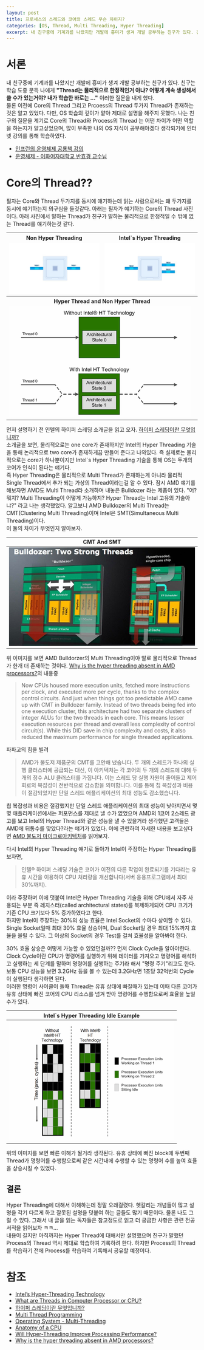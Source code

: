 ```yaml
---
layout: post
title: 프로세스의 스레드와 코어의 스레드 무슨 차이지?
categories: [OS, Thread, Multi Threading, Hyper Threading]
excerpt: 내 친구중에 기계과를 나왔지만 개발에 흥미가 생겨 개발 공부하는 친구가 있다. 친구는 학습 도중 문득 나에게 "Thread는 물리적으로 한정적인거 아냐? 어떻게 계속 생성해서 쓸 수가 있는거야? 내가 학습한 바로는 ..." 이러한 질문을 내게 했다.
---
```


# 서론

내 친구중에 기계과를 나왔지만 개발에 흥미가 생겨 개발 공부하는 친구가 있다. 친구는 학습 도중 문득 나에게 **"Thread는 물리적으로 한정적인거 아냐? 어떻게 계속 생성해서 쓸 수가 있는거야? 내가 학습한 바로는 ..."** 이러한 질문을 내게 했다.  
물론 이전에 Core의 Thread 그리고 Prcoess의 Thread 두가지 Thread가 존재하는 것은 알고 있었다. 다만, OS 학습의 깊이가 얕아 제대로 설명을 해주지 못했다. 나는 친구의 질문을 계기로 Core의 Thread와 Process의 Thread 는 어떤 차이가 어떤 역할을 하는지가 알고싶었으며, 많이 부족한 나의 OS 지식이 공부해야겠다 생각되기에 인터넷 강의를 통해 학습하였다.

- [인프런의 운영체제 공룡책 강의](https://www.inflearn.com/course/%EC%9A%B4%EC%98%81%EC%B2%B4%EC%A0%9C-%EA%B3%B5%EB%A3%A1%EC%B1%85-%EC%A0%84%EA%B3%B5%EA%B0%95%EC%9D%98/dashboard)
- [운영체제 - 이화여자대학교 반효경 교수님](http://www.kocw.net/home/search/kemView.do?kemId=1046323)

# Core의 Thread??

필자는 Core와 Thread 두가지를 동시에 얘기하는데 읽는 사람으로써는 왜 두가지를 동시에 얘기하는지 의구심을 들것같다. 아래는 필자가 얘기하는 Core의 Thread 사진이다.
아래 사진에서 말하는 Thread가 친구가 말하는 물리적으로 한정적일 수 밖에 없는 Thread를 얘기하는것 같다.

<table>
    <tr>
        <th>Non Hyper Threading</th>
        <th>Intel`s Hyper Threading</th>
    </tr>
    <tr>
        <td><img src="/assets/images/os/process-thread-01/intel_single-thread.jpeg" alt="single thread" /></td>
        <td><img src="/assets/images/os/process-thread-01/intel_hyper-thread.jpeg" alt="hyper thread" /></td>
    </tr>
    <tr>
        <th colspan="2">Hyper Thread and Non Hyper Thread</th>
    </tr>
    <tr>
        <td colspan="2"><img src="/assets/images/os/process-thread-01/hyper-thread and non hyper-thread.gif" alt="hyper thread and non hyper thread" /></td>
    </tr>
</table>

먼저 설명하기 전 인텔의 하이퍼 스레딩 소개글을 읽고 오자. [하이퍼 스레딩이란 무엇입니까?](https://www.intel.co.kr/content/www/kr/ko/gaming/resources/hyper-threading.html)  
소개글을 보면, 물리적으로는 one core가 존재하지만 Intel의 Hyper Threading 기술을 통해 논리적으로 two core가 존재하게끔 만들어 준다고 나와있다. 즉 실제로는 물리적으로는 core가 하나뿐이지만 Intel`s Hyper Threading 기술을 통해 OS는 두개의 코어가 인식이 된다는 얘기다.  
즉 Hyper Threading은 물리적으로 Multi Thread가 존재하는게 아니라 물리적 Single Thread에서 추가 되는 가상의 Thread이라는걸 알 수 있다. 잠시 AMD 얘기를 해보자면 AMD도 Multi Thread라 소개하며 내놓은 Bulldozer 라는 제품이 있다. "어? 뭐지? Multi Threading이 어떻게 가능하지? Hyper Thread는 Intel 고유의 기술아냐?" 라고 나는 생각했었다. 알고보니 AMD Bulldozer의 Multi Thread는 CMT(Clustering Multi Threading)이며 Intel은 SMT(Simultaneous Multi Threading)이다.  
이 둘의 차이가 무엇인지 알아보자.

<table>
    <thead>
        <th>CMT And SMT</th>
    </thead>
    <tbody>
        <td><img src="/assets/images/os/process-thread-01/bulldozer-and-intel.jpeg" alt="bulldozer and intel" /></td>
    </tbody>
</table>

위 이미지를 보면 AMD Bulldorzer의 Multi Threading이야 말로 물리적으로 Thread가 한개 더 존재하는 것이다. [Why is the hyper threading absent in AMD processors?](https://www.quora.com/Why-is-the-hyper-threading-absent-in-AMD-processors)의 내용중

> Now CPUs housed more execution units, fetched more instructions per clock, and executed more per cycle, thanks to the complex control circuits. And just when things got too predictable AMD came up with CMT in Bulldozer family. Instead of two threads being fed into one execution cluster, this architecture had two separate clusters of integer ALUs for the two threads in each core. This means lesser execution resources per thread and overall less complexity of control circuit(s). While this DID save in chip complexity and costs, it also reduced the maximum performance for single threaded applications.

파파고의 힘을 빌려

> AMD가 불도저 제품군의 CMT를 고안해 냈습니다. 두 개의 스레드가 하나의 실행 클러스터에 공급되는 대신, 이 아키텍처는 각 코어의 두 개의 스레드에 대해 두 개의 정수 ALU 클러스터를 가집니다. 이는 스레드 당 실행 자원이 줄어들고 제어 회로의 복잡성이 전반적으로 감소함을 의미합니다. 이를 통해 칩 복잡성과 비용이 절감되었지만 단일 스레드 애플리케이션의 최대 성능도 감소했습니다.

칩 복잡성과 비용은 절감했지만 단일 스레드 애플리케이션의 최대 성능이 낮아지면서 몇몇 애플리케이션에서는 퍼포먼스를 제대로 낼 수가 없었으며 AMD의 1코어 2스레드 광고를 보고 Intel의 Hyper Thread와 같은 성능을 낼 수 있을거라 생각했던 고객들은 AMD에 뒤통수를 맞았다?라는 얘기가 있었다. 이에 관련하여 자세한 내용을 보고싶다면 [AMD 불도저 마이크로아키텍처](https://namu.wiki/w/AMD%20%EB%B6%88%EB%8F%84%EC%A0%80%20%EB%A7%88%EC%9D%B4%ED%81%AC%EB%A1%9C%EC%95%84%ED%82%A4%ED%85%8D%EC%B2%98)를 읽어보자.

다시 Intel의 Hyper Threading 얘기로 돌아가 Intel이 주장하는 Hyper Threading를 보자면,

> 인텔® 하이퍼 스레딩 기술은 코어가 이전의 다른 작업이 완료되기를 기다리는 유휴 시간을 이용하여 CPU 처리량을 개선합니다(서버 응용프로그램에서 최대 30%까지).

이라 주장하며 이에 덧붙여 Intel은 Hyper Threading 기술을 위해 CPU에서 자주 사용되는 부분 즉 레지스터(called architectural states)를 복제하게되어 CPU 크기가 기존 CPU 크기보다 5% 증가하였다고 한다.  
하지만 Intel이 주장하는 30%의 성능 효율은 Intel Socket의 수마다 상이할 수 있다. Single Socket일때 최대 30% 효율 상승이며, Dual Socket일 경우 최대 15%까지 효율을 올릴 수 있다. 그 이상의 Socket의 경우 Test를 걸쳐 효율성을 알아봐야 한다.

30% 효율 상승은 어떻게 가능할 수 있었던걸까?? 먼저 Clock Cycle을 알아야한다. Clock Cycle이란 CPU가 명령어를 실행하기 위해 데이터를 가져오고 명령어를 해석하고 실행하는 세 단계를 말하며 명령어를 실행하는 주기라 해서 "명령 주기"리고도 한다. 보통 CPU 성능을 보면 3.2GHz 등을 볼 수 있는데 3.2GHz면 1초당 32억번의 Cycle이 실행된다 생각하면 된다.  
이러한 명령어 사이클이 돌때 Thread는 유휴 상태에 빠질때가 있는데 이때 다른 코어가 유휴 상태에 빠진 코어의 CPU 리소스를 넘겨 받아 명령어를 수행함으로써 효율을 높일 수가 있다.

<table>
    <thead>
        <th>Intel`s Hyper Threading Idle Example</th>
    </thead>
    <tbody>
        <td><img src="/assets/images/os/process-thread-01/hyper-threading-idle.gif" alt="hyper threading idle example" /></td>
    </tbody>
</table>

위의 이미지를 보면 빠른 이해가 될거라 생각된다. 유휴 상태에 빠진 block에 두번째 Thread가 명령어를 수행함으로써 같은 시간내에 수행할 수 있는 명령어 수를 높여 효율을 상승시킬 수 있었다.

## 결론

Hyper Threading에 대해서 이해하는데 정말 오래걸렸다. 헷갈리는 개념들이 많고 설명을 각기 다르게 하고 잘못된 설명을 덧붙여 하는 글들도 많기 때문이다. 물론 나도 그럴 수 있다. 그래서 내 글을 읽는 독자들은 참고정도로 읽고 더 궁금한 사항은 관련 전공서적을 읽어보자 ㅋㅋ...  
내용이 길지만 아직까지는 Hyper Thread에 대해서만 설명했으며 친구가 말했던 Process의 Thread 역시 제대로 학습하여 기록하려 한다. 하지만 Process의 Thread를 학습하기 전에 Process를 학습하여 기록해서 공유할 예정이다.

# 참조

- [Intel’s Hyper-Threading Technology](https://techgenix.com/intels-hyper-threading-technology/)
- [What are Threads in Computer Processor or CPU?](https://www.geeksforgeeks.org/what-are-threads-in-computer-processor-or-cpu/)
- [하이퍼 스레딩이란 무엇입니까?](https://www.intel.co.kr/content/www/kr/ko/gaming/resources/hyper-threading.html)
- [Multi Thread Programming](https://lazymankook.tistory.com/32)
- [Operating System - Multi-Threading](https://www.tutorialspoint.com/operating_system/os_multi_threading.htm)
- [Anatomy of a CPU](https://www.techspot.com/article/2000-anatomy-cpu/)
- [Will Hyper-Threading Improve Processing Performance?](https://medium.com/@ITsolutions/will-hyper-threading-improve-processing-performance-15cba11add74)
- [Why is the hyper threading absent in AMD processors?](https://www.quora.com/Why-is-the-hyper-threading-absent-in-AMD-processors)
